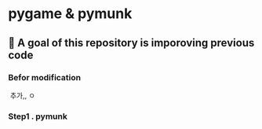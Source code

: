 # pygame & pymunk

## 🎊 A goal of this repository is imporoving previous code

### Befor modification

<image> 추가,, ㅇ

### Step1 . pymunk

